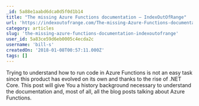 ```yaml
---
_id: 5a88e1aabd6dca0d5f0d1b14
title: "The missing Azure Functions documentation – IndexOutOfRange"
url: 'https://indexoutofrange.com/The-missing-Azure-Functions-documentation/'
category: articles
slug: 'the-missing-azure-functions-documentation-indexoutofrange'
user_id: 5a83ce59d6eb0005c4ecda2c
username: 'bill-s'
createdOn: '2018-01-08T00:57:11.000Z'
tags: []
---
```


Trying to understand how to run code in Azure Functions is not an easy task since this product has evolved on its own and thanks to the rise of .NET Core. This post will give You a history background necessary to understand the documentation and, most of all, all the blog posts talking about Azure Functions.
